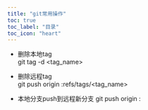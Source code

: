 ```yaml
---
title: "git常用操作"
toc: true
toc_label: "目录"
toc_icon: "heart"
---
```



- 删除本地tag  
  git tag -d <tag_name>

- 删除远程tag  
  git push origin :refs/tags/<tag_name>

- 本地分支push到远程新分支
  git push origin <local>:<master>
